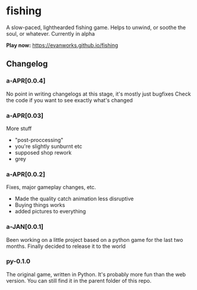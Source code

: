 # fishing
A slow-paced, lighthearded fishing game. Helps to unwind, or soothe the soul, or whatever. Currently in alpha

**Play now:**
<a href="https://evanworks.github.io/fishing">https://evanworks.github.io/fishing</a>

## Changelog

### a-APR[0.0.4]
No point in writing changelogs at this stage, it's mostly just bugfixes
Check the code if you want to see exactly what's changed

### a-APR[0.03]
More stuff
* "post-proccessing"
* you're slightly sunburnt etc
* supposed shop rework
* grey

### a-APR[0.0.2]
Fixes, major gameplay changes, etc.
* Made the quality catch animation less disruptive
* Buying things works
* added pictures to everything

### a-JAN[0.0.1]
Been working on a little project based on a python game for the last two months. Finally decided to release it to the world

### py-0.1.0
The original game, written in Python. It's probably more fun than the web version. You can still find it in the parent folder of this repo.